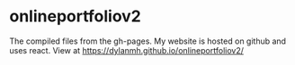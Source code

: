 # onlineportfoliov2
The compiled files from the gh-pages. My website is hosted on github and uses react. View at https://dylanmh.github.io/onlineportfoliov2/
